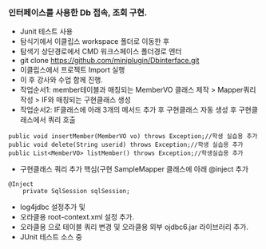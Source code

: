 ### 인터페이스를 사용한 Db 접속, 조회 구현.

- Junit 테스트 사용
- 탐식기에서 이클립스 workspace 폴더로 이동한 후 
- 탐색기 상단경로에서 CMD 워크스페이스 폴더경로 엔터
- git clone https://github.com/miniplugin/Dbinterface.git
- 이클립스에서 프로젝트 Import 실행
- 이 후 강사와 수업 함께 진행.
- 작업순서1: member테이블과 매칭되는 MemberVO 클래스 제작 > Mapper쿼리작성 > IF와 매칭되는 구현클래스 생성
- 작업순서2: IF클래스에 아래 3개의 메서드 추가 후 구현클래스 자동 생성 후 구현클래스에서 쿼리 호출

```
public void insertMember(MemberVO vo) throws Exception;//학생 실습용 추가
public void delete(String userid) throws Exception;//학생 실습용 추가
public List<MemberVO> listMember() throws Exception;//학생실습용 추가
```

- 구현클래스 쿼리 추가 핵심(구현 SampleMapper 클래스에 아래 @inject 추가

```
@Inject
	private SqlSession sqlSession;
```

- log4jdbc 설정추가 및 
- 오라클용 root-context.xml 설정 추가.
- 오라클용 으로 테이블 쿼리 변경 및 오라클용 외부 ojdbc6.jar 라이브러리 추가.
- JUnit 테스트 소스 중 